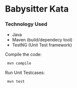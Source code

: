 # Babysitter Kata
### Technology Used
 - Java
 - Maven (build/dependecy tool)
 - TestNG (Unit Test framework)

Compile the code:
```sh
 mvn compile
```

Run Unit Testcases:
```sh
 mvn test
```
